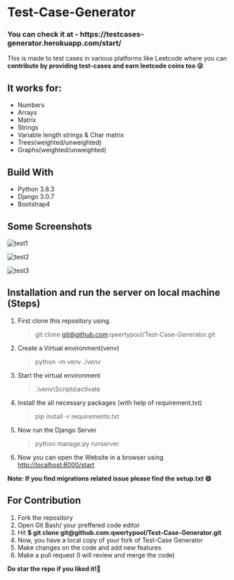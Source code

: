 # Test-Case-Generator

<h3>You can check it at - https://testcases-generator.herokuapp.com/start/</h3>
<p>This is made to test cases in various platforms like Leetcode where you can <strong>contribute by providing test-cases and earn leetcode coins too 😜</strong> </p>
<h2>It works for:</h2>
<ul> 
    <li>Numbers</li>
    <li>Arrays</li>
    <li>Matrix</li>
    <li>Strings</li>
    <li>Variable length strings & Char matrix</li>
    <li>Trees(weighted/unweighted)</li>
    <li>Graphs(weighted/unweighted)</li>
</ul>
<h2>Build With</h2>
<ul>
    <li>Python 3.8.3 </li>
    <li>Django 3.0.7 </li>
    <li>Bootstrap4</li>
</ul>
<h2>Some Screenshots</h2>

![test1](https://user-images.githubusercontent.com/36128196/93688534-1cbf2d80-fae4-11ea-8829-27feb38aad9b.png)

![test2](https://user-images.githubusercontent.com/36128196/93688541-352f4800-fae4-11ea-97f0-c250ca099201.png)

![test3](https://user-images.githubusercontent.com/36128196/93688563-52641680-fae4-11ea-9997-4c11e5af873b.png)

## Installation and run the server on local machine (Steps)

1. First clone this repository using.
   > git clone git@github.com:qwertypool/Test-Case-Generator.git
2. Create a Virtual environment(venv)
   > python -m venv ./venv
3. Start the virtual environment
   > .\venv\Scripts\activate
4. Install the all necessary packages (with help of requirement.txt)
   > pip install -r requirements.txt
5. Now run the Django Server
   > python manage.py runserver
6. Now you can open the Website in a browser using [http://localhost:8000/start](http://localhost:8000/start)

**Note: If you find migrations related issue please find the setup.txt :smile:**

<h2>For Contribution</h2>
<ol>
    <li>Fork the repository</li>
    <li>Open Git Bash/ your preffered code editor</li>
    <li>Hit <strong>$ git clone git@github.com:qwertypool/Test-Case-Generator.git</strong> </li>
    <li>Now, you have a local copy of your fork of Test-Case Generator</li>
    <li>Make changes on the code and add new features</li>
    <li>Make a pull request (I will review and merge the code)</li>
</ol>

**Do star the repo if you liked it!🤪**
